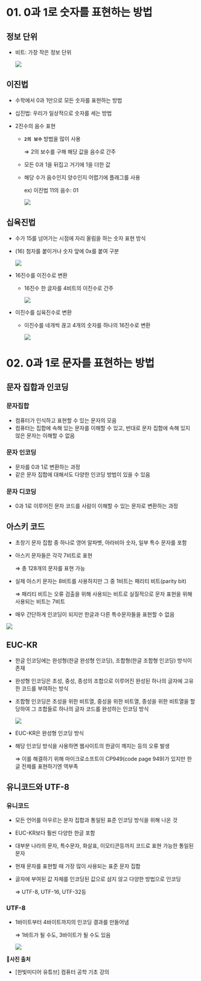 # 01. 0과 1로 숫자를 표현하는 방법

## 정보 단위

- 비트: 가장 작은 정보 단위

  ![](./public/chap02/02-1.png)

## 이진법

- 수학에서 0과 1만으로 모든 숫자를 표현하는 방법
- 십진법: 우리가 일상적으로 숫자를 세는 방법
- 2진수의 음수 표현

  - **`2의 보수`** 방법을 많이 사용

    ⇒ 2의 보수를 구해 해당 값을 음수로 간주

  - 모든 0과 1을 뒤집고 거기에 1을 더한 값
  - 해당 수가 음수인지 양수인지 어렵기에 플래그를 사용

    ex) 이진법 11의 음수: 01

    ![](./public/chap02/02-2.png)

## 십육진법

- 수가 15를 넘어가는 시점에 자리 올림을 하는 숫자 표현 방식
- (16) 첨자를 붙이거나 숫자 앞에 0x를 붙여 구분

  ![](./public/chap02/02-3.png)

- 16진수를 이진수로 변환

  - 16진수 한 글자를 4비트의 이진수로 간주

    ![](./public/chap02/02-4.png)

- 이진수를 십육진수로 변환

  - 이진수를 네개씩 끊고 4개의 숫자를 하나의 16진수로 변환

    ![](./public/chap02/02-5.png)

# 02. 0과 1로 문자를 표현하는 방법

## 문자 집합과 인코딩

### **문자집합**

- 컴퓨터가 인식하고 표현할 수 있는 문자의 모음
- 컴퓨터는 집합에 속해 있는 문자를 이해할 수 있고, 반대로 문자 집합에 속해 있지 않은 문자는 이해할 수 없음

### **문자 인코딩**

- 문자를 0과 1로 변환하는 과정
- 같은 문자 집합에 대해서도 다양한 인코딩 방법이 있을 수 있음

### **문자 디코딩**

- 0과 1로 이루어진 문자 코드를 사람이 이해할 수 있는 문자로 변환하는 과정

## 아스키 코드

- 초창기 문자 집합 중 하나로 영어 알파벳, 아라비아 숫자, 일부 특수 문자를 포함
- 아스키 문자들은 각각 7비트로 표현

  ⇒ 총 128개의 문자를 표현 가능

- 실제 아스키 문자는 8비트를 사용하지만 그 중 1비트는 패리티 비트(parity bit)

  ⇒ 패리티 비트는 오류 검출을 위해 사용되는 비트로 실질적으로 문자 표현을 위해 사용되는 비트는 7비트

- 매우 간단하게 인코딩이 되지만 한글과 다른 특수문자들을 표현할 수 없음

![](./public/chap02/02-6.png)

## EUC-KR

- 한글 인코딩에는 완성형(한글 완성형 인코딩), 조합형(한글 조합형 인코딩) 방식이 존재
- 완성형 인코딩은 초성, 중성, 종성의 조합으로 이루어진 완성된 하나의 글자에 고유한 코드를 부여하는 방식
- 조합형 인코딩은 초성을 위한 비트열, 중성을 위한 비트열, 종성을 위한 비트열을 할당하여 그 조합들로 하나의 글자 코드를 완성하는 인코딩 방식

  ![](./public/chap02/02-7.png)

- EUC-KR은 완성형 인코딩 방식
- 해당 인코딩 방식을 사용하면 웹사이트의 한글이 깨지는 등의 오류 발생

  ⇒ 이를 해결하기 위해 마이크로소프트이 CP949(code page 949)가 있지만 한글 전체를 표현하기엔 역부족

## 유니코드와 UTF-8

### 유니코드

- 모든 언어를 아우르는 문자 집합과 통일된 표준 인코딩 방식을 위해 나온 것
- EUC-KR보다 훨씬 다양한 한글 포함
- 대부분 나라의 문자, 특수문자, 화살표, 이모티콘등까지 코드로 표현 가능한 통일된 문자
- 현재 문자를 표현할 때 가장 많이 사용되는 표준 문자 집합
- 글자에 부여된 값 자체를 인코딩된 값으로 삼지 않고 다양한 방법으로 인코딩

  ⇒ UTF-8, UTF-16, UTF-32등

### UTF-8

- 1바이트부터 4바이트까지의 인코딩 결과를 만들어냄

  ⇒ 1바트가 될 수도, 3바이트가 될 수도 있음

  ![](./public/chap02/02-8.png)

📍**사진 출처**

- [한빛미디어 유튜브] 컴퓨터 공학 기초 강의
